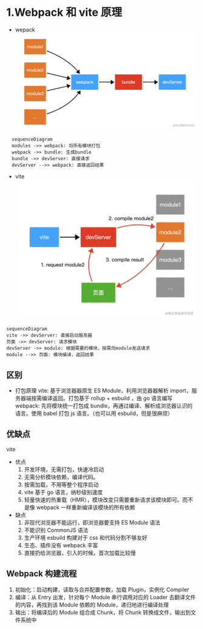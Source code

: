 # 1.Webpack 和 vite 原理

- wepack
  ![](./img/webpack.png)

```mermaid
  sequenceDiagram
  modules ->> webpack: 将所有模块打包
  webpack ->> bundle: 生成bundle
  bundle ->> devServer: 直接请求
  devServer -->> webpack: 直接返回结果
```

- vite
  ![](./img/vite.png)

```mermaid
sequenceDiagram
vite ->> devServer: 直接启动服务器
页面 ->> devServer: 请求模块
devServer ->> module: 根据需要的模块，按需向module发送请求
module -->> 页面: 模块编译，返回结果
```

## 区别

- 打包原理
  vite: 基于浏览器器原生 ES Module，利用浏览器器解析 import，服务器端按需编译返回。打包基于 rollup + esbuild ，由 go 语言编写
  webpack: 先将模块统一打包成 bundle，再通过编译、解析成浏览器认识的语言。使用 babel 打包 js 语言。（也可以用 esbuild，但是很麻烦）

## 优缺点

vite

- 优点
  1. 开发环境，无需打包，快速冷启动
  2. 无需分析模块依赖，编译代码。
  3. 按需加载，不用等整个程序启动
  4. vite 基于 go 语言，纳秒级别速度
  5. 轻量快速的热重载（HMR），模块改变只需要重新请求该模块即可。而不是像 webpack 一样重新编译该模块的所有依赖
- 缺点
  1. 非现代浏览器不能运行，即浏览器要支持 ES Module 语法
  2. 不能识别 CommonJS 语法
  3. 生产环境 esbuild 构建对于 css 和代码分割不够友好
  4. 生态、插件没有 webpack 丰富
  5. 直接扔给浏览器，引入的时候，首次加载比较慢

## Webpack 构建流程

1. 初始化：启动构建，读取与合并配置参数，加载 Plugin，实例化 Compiler
2. 编译：从 Entry 出发，针对每个 Module 串行调用对应的 Loader 去翻译文件的内容，再找到该 Module 依赖的 Module，递归地进行编译处理
3. 输出：将编译后的 Module 组合成 Chunk，将 Chunk 转换成文件，输出到文件系统中
